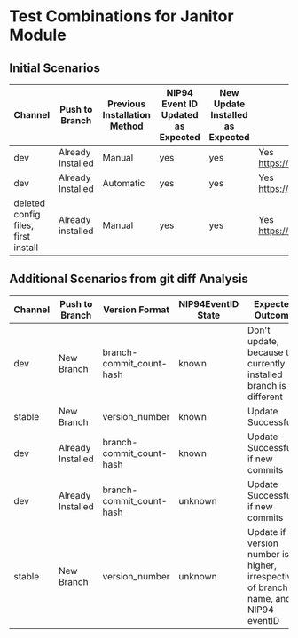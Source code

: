 # Test Combinations for Janitor Module
## Initial Scenarios

| Channel                             | Push to Branch    | Previous Installation Method | NIP94 Event ID Updated as Expected | New Update Installed as Expected | Test Passed                                                                                                                      |
| ----------------------------------- | ----------------- | ---------------------------- | ---------------------------------- | -------------------------------- | -------------------------------------------------------------------------------------------------------------------------------- |
| dev                                 | Already Installed | Manual                       | yes                                | yes                              | Yes<br>https://habla.news/a/naddr1qvzqqqr4gupzqkmnp7kx5h36rumhjrtkxdslvqu38fyf09wv53u4hrqmvx08gm32qqxnzde5xcmnzdp4xvmnvdpkpctkgk |
| dev                                 | Already Installed | Automatic                    | yes                                | yes                              | Yes<br>https://habla.news/a/naddr1qvzqqqr4gupzqkmnp7kx5h36rumhjrtkxdslvqu38fyf09wv53u4hrqmvx08gm32qqxnzde5xcmnzdfex5unzvfcfywh0x |
| deleted config files, first install | Already installed | Manual                       | yes                                | yes                              | Yes<br>https://habla.news/a/naddr1qvzqqqr4gupzqkmnp7kx5h36rumhjrtkxdslvqu38fyf09wv53u4hrqmvx08gm32qqxnzde5xcmnzwpnxq6rvdp59d83mz |

## Additional Scenarios from git diff Analysis

| Channel | Push to Branch    | Version Format           | NIP94EventID State | Expected Outcome                                                                   | Test Passed                                                                                                                                                                             |
| ------- | ----------------- | ------------------------ | ------------------ | ---------------------------------------------------------------------------------- | --------------------------------------------------------------------------------------------------------------------------------------------------------------------------------------- |
| dev     | New Branch        | branch-commit_count-hash | known              | Don't update, because the currently installed branch is different                  | Yes<br>The following package was not installed since it was on a different branch:<br>https://github.com/OpenTollGate/tollgate-module-basic-go/actions/runs/14909573498/job/41880411207 |
| stable  | New Branch        | version_number           | known              | Update Successfully                                                                |                                                                                                                                                                                         |
| dev     | Already Installed | branch-commit_count-hash | known              | Update Successfully if new commits                                                 | Yes<br>https://habla.news/a/naddr1qvzqqqr4gupzqkmnp7kx5h36rumhjrtkxdslvqu38fyf09wv53u4hrqmvx08gm32qqxnzde5xcmnzdfex5unzvfcfywh0x                                                        |
| dev     | Already Installed | branch-commit_count-hash | unknown            | Update Successfully if new commits                                                 | Yes<br>https://habla.news/a/naddr1qvzqqqr4gupzqkmnp7kx5h36rumhjrtkxdslvqu38fyf09wv53u4hrqmvx08gm32qqxnzde5xcmnzdp4xvmnvdpkpctkgk                                                        |
| stable  | New Branch        | version_number           | unknown            | Update if version number is higher, irrespective of branch name, and NIP94 eventID |                                                                                                                                                                                         |

